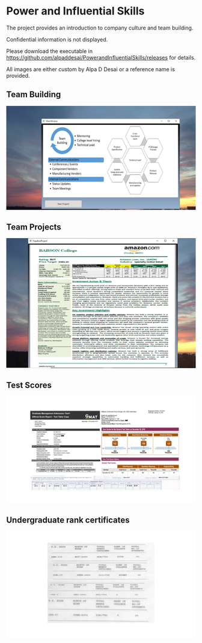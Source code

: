 # Power and Influential Skills

The project provides an introduction to company culture and team building. 

Confidential information is not displayed.

Please download the executable in https://github.com/alpaddesai/PowerandInfluentialSkills/releases for details. 

All images are either custom by Alpa D Desai or a reference name is provided.

## Team Building
![image](TeamBuilding.png)

## Team Projects
![image](TeamProject.png)

## Test Scores
![image](TestScoresApril2020.jpg)

## Undergraduate rank certificates
![image](RankCertificates.png)
